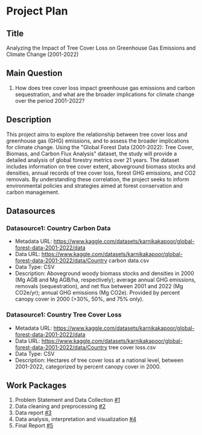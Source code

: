 # Project Plan

## Title
<!-- Give your project a short title. -->
Analyzing the Impact of Tree Cover Loss on Greenhouse Gas Emissions and Climate Change (2001-2022)

## Main Question

<!-- Think about one main question you want to answer based on the data. -->
1. How does tree cover loss impact greenhouse gas emissions and carbon sequestration, and what are the broader implications for climate change over the period 2001-2022?

## Description

<!-- Describe your data science project in max. 200 words. Consider writing about why and how you attempt it. -->
This project aims to explore the relationship between tree cover loss and greenhouse gas (GHG) emissions, and to assess the broader implications for climate change. Using the "Global Forest Data (2001-2022): Tree Cover, Biomass, and Carbon Flux Analysis" dataset, the study will provide a detailed analysis of global forestry metrics over 21 years. The dataset includes information on tree cover extent, aboveground biomass stocks and densities, annual records of tree cover loss, forest GHG emissions, and CO2 removals. By understanding these correlation, the project seeks to inform environmental policies and strategies aimed at forest conservation and carbon management.

## Datasources

<!-- Describe each datasources you plan to use in a section. Use the prefic "DatasourceX" where X is the id of the datasource. -->

### Datasource1: Country Carbon Data
* Metadata URL: https://www.kaggle.com/datasets/karnikakapoor/global-forest-data-2001-2022/data
* Data URL: https://www.kaggle.com/datasets/karnikakapoor/global-forest-data-2001-2022/data/Country carbon data.csv
* Data Type: CSV
* Description: Aboveground woody biomass stocks and densities in 2000 (Mg AGB and Mg AGB/ha, respectively); average annual GHG emissions, removals (sequestration), and net flux between 2001 and 2022 (Mg CO2e/yr); annual GHG emissions (Mg CO2e). Provided by percent canopy cover in 2000 (>30%, 50%, and 75% only).

### Datasource1: Country Tree Cover Loss
* Metadata URL: https://www.kaggle.com/datasets/karnikakapoor/global-forest-data-2001-2022/data
* Data URL: https://www.kaggle.com/datasets/karnikakapoor/global-forest-data-2001-2022/data/Country tree cover loss.csv
* Data Type: CSV
* Description: Hectares of tree cover loss at a national level, between 2001-2022, categorized by percent canopy cover in 2000.

## Work Packages

<!-- List of work packages ordered sequentially, each pointing to an issue with more details. -->

1. Problem Statement and Data Collection [#1][i1]
2. Data cleaning and preprocessing [#2][i2]
3. Data report [#3][i3]
3. Data analysis, interpretation and visualization [#4][i4]
4. Final Report [#5][i5]

[i1]: https://github.com/Jovinjo/made-rep/issues/1
[i2]: https://github.com/Jovinjo/made-rep/issues/2
[i3]: https://github.com/Jovinjo/made-rep/issues/3
[i4]: https://github.com/Jovinjo/made-rep/issues/4
[i5]: https://github.com/Jovinjo/made-rep/issues/5


